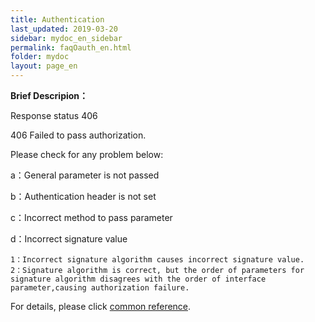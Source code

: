 ```yaml
---
title: Authentication
last_updated: 2019-03-20
sidebar: mydoc_en_sidebar
permalink: faqOauth_en.html
folder: mydoc
layout: page_en
---
```


    
**Brief Descripion：** 

 Response status 406

 406 Failed to pass authorization.
 
 Please check for any problem below:

 a：General parameter is not passed

 b：Authentication header is not set

 c：Incorrect method to pass parameter

 d：Incorrect signature value

```
1：Incorrect signature algorithm causes incorrect signature value. 
2：Signature algorithm is correct, but the order of parameters for signature algorithm disagrees with the order of interface parameter,causing authorization failure.
```
 
 For details, please click [common reference](instruction_en.html).



